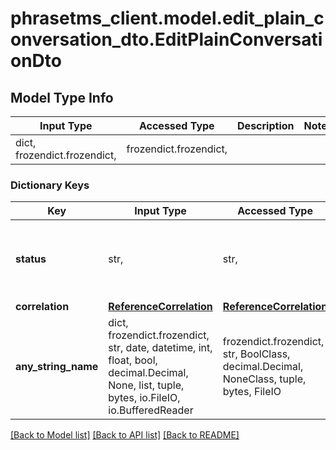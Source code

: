 # phrasetms_client.model.edit_plain_conversation_dto.EditPlainConversationDto

## Model Type Info

| Input Type                   | Accessed Type          | Description | Notes |
| ---------------------------- | ---------------------- | ----------- | ----- |
| dict, frozendict.frozendict, | frozendict.frozendict, |             |

### Dictionary Keys

| Key                 | Input Type                                                                                                                                  | Accessed Type                                                                           | Description                                                        | Notes                                                  |
| ------------------- | ------------------------------------------------------------------------------------------------------------------------------------------- | --------------------------------------------------------------------------------------- | ------------------------------------------------------------------ | ------------------------------------------------------ |
| **status**          | str,                                                                                                                                        | str,                                                                                    |                                                                    | [optional] must be one of ["resolved", "unresolved", ] |
| **correlation**     | [**ReferenceCorrelation**](ReferenceCorrelation.md)                                                                                         | [**ReferenceCorrelation**](ReferenceCorrelation.md)                                     |                                                                    | [optional]                                             |
| **any_string_name** | dict, frozendict.frozendict, str, date, datetime, int, float, bool, decimal.Decimal, None, list, tuple, bytes, io.FileIO, io.BufferedReader | frozendict.frozendict, str, BoolClass, decimal.Decimal, NoneClass, tuple, bytes, FileIO | any string name can be used but the value must be the correct type | [optional]                                             |

[[Back to Model list]](../../README.md#documentation-for-models) [[Back to API list]](../../README.md#documentation-for-api-endpoints) [[Back to README]](../../README.md)
